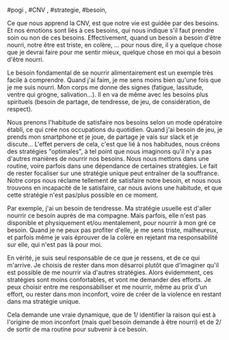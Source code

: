 #pogi , #CNV , #strategie, #besoin,  

Ce que nous apprend la CNV, est que notre vie est guidée par des besoins. Et nos émotions sont liés à ces besoins, qui nous indique s'il faut prendre soin ou non de ces besoins.
Effectivement, quand un besoin a besoin d'être nourri, notre être est triste, en colère, ... pour nous dire, il y a quelque chose que je devrai faire pour me sentir mieux, quelque chose en moi qui a besoin d'être nourri.

Le besoin fondamental de se nourrir alimentairement est un exemple très facile à comprendre. Quand j'ai faim, je me sens moins bien qu'une fois que je me suis nourri. Mon corps me donne des signes (fatigue, lassitude, ventre qui grogne, salivation...).
Il en va de même avec les besoins plus spirituels (besoin de partage, de tendresse, de jeu, de considération, de respect).

Nous prenons l'habitude de satisfaire nos besoins selon un mode opératoire établi, ce qui crée nos occupations du quotidien. Quand j'ai besoin de jeu, je prends mon smartphone et je joue, de partage je vais sur slack et je discute...
L'effet pervers de cela, c'est que lié à nos habitudes, nous créons des stratégies "optimales", à tel point que nous imaginons qu'il n'y a pas d'autres manières de nourrir nos besoins. 
Nous nous mettons dans une routine, voire parfois dans une dépendance de certaines stratégies.
Le fait de rester focaliser sur une stratégie unique peut entraîner de la souffrance. Notre corps nous réclame tellement de satisfaire notre besoin, et nous nous trouvons en incapacité de le satisfaire, car nous avions une habitude, et que cette stratégie n'est pas/plus possible en ce moment.

Par exemple, j'ai un besoin de tendresse. Ma stratégie usuelle est d'aller nourrir ce besoin auprès de ma compagne. Mais parfois, elle n'est pas disponible et physiquement et/ou mentalement, pour nourrir à mon gré ce besoin.
Quand je ne peux pas profiter d'elle, je me sens triste, malheureux, et parfois même je vais éprouver de la colère en rejetant ma responsabilité sur elle, qui n'est pas là pour moi.

En vérité, je suis seul responsable de ce que je ressens, et de ce qui m'arrive. Je choisis de rester dans mon désarroi plutôt que d'imaginer qu'il est possible de me nourrir via d'autres stratégies. Alors évidemment, ces stratégies sont moins confortables, et vont me demander des efforts.  Je peux choisir entre me responsabiliser et me nourrir, même au prix d'un effort, ou rester dans mon inconfort, voire de créer de la violence en restant dans ma stratégie unique.

Cela demande une vraie dynamique, que de 1/ identifier la raison qui est à l'origine de mon inconfort (mais quel besoin demande à être nourri) et de 2/ de sortir de ma routine pour subvenir à ce besoin.
